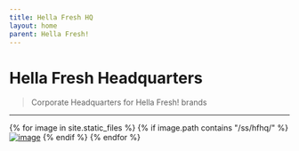 ```yaml
---
title: Hella Fresh HQ
layout: home
parent: Hella Fresh!
---
```


# Hella Fresh Headquarters
> Corporate Headquarters for Hella Fresh! brands

---

{% for image in site.static_files %}
{% if image.path contains "/ss/hfhq/" %}
<a href="{{ image.path }}"><img src="{{ image.path }}" alt="image" /></a>
{% endif %}
{% endfor %}